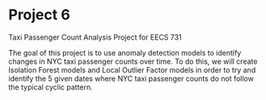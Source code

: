 Project 6
============================

Taxi Passenger Count Analysis Project for EECS 731

The goal of this project is to use anomaly detection models to identify changes in NYC taxi passenger counts over time. To do this, we will create Isolation Forest models and Local Outlier Factor models in order to try and identify the 5 given dates where NYC taxi passenger counts do not follow the typical cyclic pattern.
